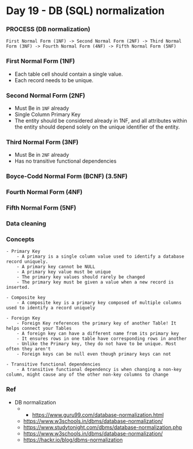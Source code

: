 # Day 19 - DB (SQL) normalization

### PROCESS (DB normalization) 
```
First Normal Form (1NF) -> Second Normal Form (2NF) -> Third Normal Form (3NF) -> Fourth Normal Form (4NF) -> Fifth Normal Form (5NF)
```
### First Normal Form (1NF)
- Each table cell should contain a single value.
- Each record needs to be unique.

### Second Normal Form (2NF)
- Must Be in `1NF` already
- Single Column Primary Key
- The entity should be considered already in 1NF, and all attributes within the entity should depend solely on the unique identifier of the entity.

### Third Normal Form (3NF)
- Must Be in `2NF` already
- Has no transitive functional dependencies

### Boyce-Codd Normal Form (BCNF) (3.5NF)

### Fourth Normal Form (4NF) 

### Fifth Normal Form (5NF)

### Data cleaning

### Concepts 
    - Primary Key
        - A primary is a single column value used to identify a database record uniquely.
        - A primary key cannot be NULL
        - A primary key value must be unique
        - The primary key values should rarely be changed
        - The primary key must be given a value when a new record is inserted.

    - Composite key 
        - A composite key is a primary key composed of multiple columns used to identify a record uniquely

    - Foreign Key
        - Foreign Key references the primary key of another Table! It helps connect your Tables
        - A foreign key can have a different name from its primary key
        - It ensures rows in one table have corresponding rows in another
        - Unlike the Primary key, they do not have to be unique. Most often they aren't
        - Foreign keys can be null even though primary keys can not 

    - Transitive functional dependencies
        - A transitive functional dependency is when changing a non-key column, might cause any of the other non-key columns to change


### Ref 
- DB normalization
    - - https://www.guru99.com/database-normalization.html
    - https://www.w3schools.in/dbms/database-normalization/
    - https://www.studytonight.com/dbms/database-normalization.php
    - https://www.w3schools.in/dbms/database-normalization/
    - https://hackr.io/blog/dbms-normalization
